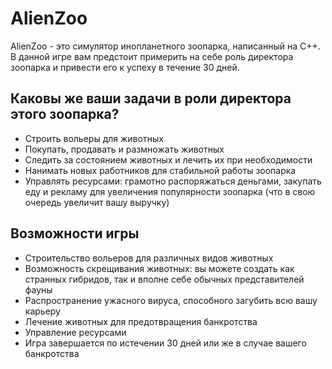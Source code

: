 # AlienZoo
AlienZoo - это симулятор инопланетного зоопарка, написанный на C++. В данной игре вам предстоит примерить на себе роль директора зоопарка и привести его к успеху в течение 30 дней.

## Каковы же ваши задачи в роли директора этого зоопарка?
- Строить вольеры для животных  
- Покупать, продавать и размножать животных  
- Следить за состоянием животных и лечить их при необходимости  
- Нанимать новых работников для стабильной работы зоопарка  
- Управлять ресурсами: грамотно распоряжаться деньгами, закупать еду и рекламу для увеличения популярности зоопарка (что в свою очередь увеличит вашу выручку)  

## Возможности игры
- Строительство вольеров для различных видов животных  
- Возможность скрещивания животных: вы можете создать как странных гибридов, так и вполне себе обычных представителей фауны  
- Распространение ужасного вируса, способного загубить всю вашу карьеру  
- Лечение животных для предотвращения банкротства  
- Управление ресурсами  
- Игра завершается по истечении 30 дней или же в случае вашего банкротства  
